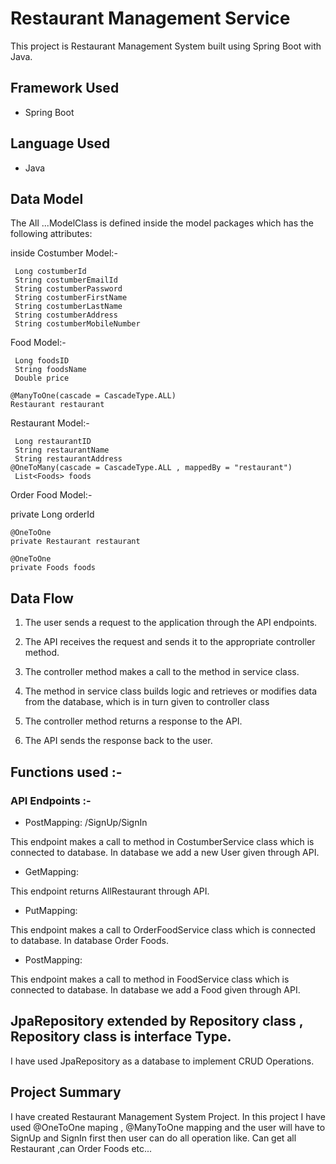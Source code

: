 
# Restaurant Management Service
This project is Restaurant Management System built using Spring Boot with Java.

## Framework Used
* Spring Boot

## Language Used
* Java


## Data Model

The All ...ModelClass  is defined inside the model packages which has the following attributes:

inside Costumber Model:-<br>

     Long costumberId
     String costumberEmailId
     String costumberPassword
     String costumberFirstName
     String costumberLastName
     String costumberAddress
     String costumberMobileNumber



Food Model:- <br>

     Long foodsID
     String foodsName
     Double price

    @ManyToOne(cascade = CascadeType.ALL)
    Restaurant restaurant

Restaurant Model:- <br>

     Long restaurantID
     String restaurantName
     String restaurantAddress
    @OneToMany(cascade = CascadeType.ALL , mappedBy = "restaurant")
     List<Foods> foods


Order Food Model:- <br>


private Long orderId<br>

    @OneToOne
    private Restaurant restaurant

    @OneToOne
    private Foods foods


## Data Flow

1. The user sends a request to the application through the API endpoints.
2. The API receives the request and sends it to the appropriate controller method.
3. The controller method makes a call to the method in service class.

4. The method in service class builds logic and retrieves or modifies data from the database, which is in turn given to controller class
5. The controller method returns a response to the API.
6. The API sends the response back to the user.



## Functions used :-

### API Endpoints :-


* PostMapping: /SignUp/SignIn

This endpoint makes a call to method in CostumberService class which is connected to database. In database we add a new User given through API.


* GetMapping:

This endpoint returns AllRestaurant  through API.


* PutMapping:

This endpoint makes a call to OrderFoodService class which is connected to database. In database Order Foods.





* PostMapping:

This endpoint makes a call to method in FoodService class which is connected to database. In database we add a Food given through API.





## JpaRepository extended by Repository class , Repository class is interface Type.


I have used JpaRepository as a database to implement CRUD Operations.



## Project Summary

I have created Restaurant Management System Project.  In this project I have used @OneToOne maping , @ManyToOne mapping and the user will have to SignUp and SignIn first then user can do all operation like.  Can get all Restaurant ,can  Order Foods etc...

